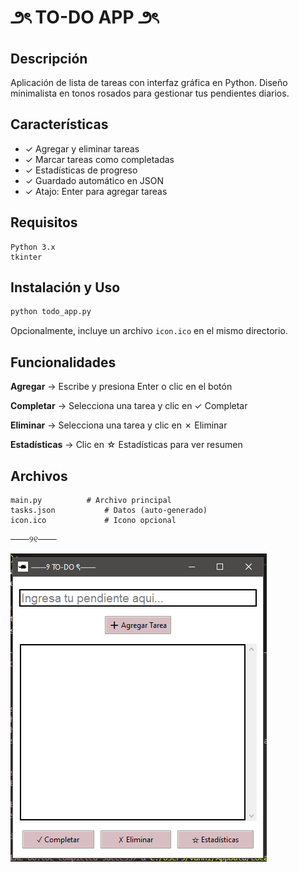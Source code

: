 # ౨ৎ TO-DO APP ౨ৎ

## Descripción

Aplicación de lista de tareas con interfaz gráfica en Python. Diseño minimalista en tonos rosados para gestionar tus pendientes diarios.

## Características

- ✓ Agregar y eliminar tareas
- ✓ Marcar tareas como completadas
- ✓ Estadísticas de progreso
- ✓ Guardado automático en JSON
- ✓ Atajo: Enter para agregar tareas

## Requisitos

```
Python 3.x
tkinter
```

## Instalación y Uso

```bash
python todo_app.py
```

Opcionalmente, incluye un archivo `icon.ico` en el mismo directorio.

## Funcionalidades

**Agregar** → Escribe y presiona Enter o clic en el botón

**Completar** → Selecciona una tarea y clic en ✓ Completar

**Eliminar** → Selecciona una tarea y clic en ✗ Eliminar

**Estadísticas** → Clic en ☆ Estadísticas para ver resumen

## Archivos

```
main.py          # Archivo principal
tasks.json           # Datos (auto-generado)
icon.ico             # Icono opcional
```

───୨୧───

![Vista previa del proyecto](./todo.png)
